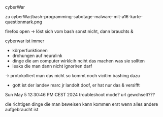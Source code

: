 cyberWar


zu cyberWar/bash-programming-sabotage-malware-mit-a16-karte-questionmark.png

firefox open -> löst sich vom bash
sonst nicht, dann brauchts &

cyberwar ist immer 
 * körperfunktionen
 * drohungen auf neuralink
 * dinge die am computer wirklcih nciht das machen was sie sollten
 * leaks die man dann nicht ignoriren darf

 -> protokolliert man das nicht so kommt noch vicitim bashing dazu
 * gott ist der landev marc jr landolt doof, er hat nur das & versifft


Sun May  5 12:30:46 PM CEST 2024
troubleshoot mode?
url gewchselt???

die richtigen dinge die man beweisen kann kommen erst wenn alles andere aufgebraucht ist

